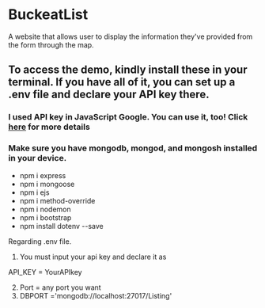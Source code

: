 # BuckeatList
A website that allows user to display the information they've provided from the form through the map. 

## To access the demo, kindly install these in your terminal. If you have all of it, you can set up a .env file and declare your API key there.
### I used API key in JavaScript Google. You can use it, too!  Click [here](https://developers.google.com/maps/documentation/javascript) for more details 
### Make sure you have mongodb, mongod, and mongosh installed in your device.


- npm i express
- npm i mongoose
- npm i ejs
- npm i method-override
- npm i nodemon
- npm i bootstrap
- npm install dotenv --save



Regarding .env file. 

1. You must input your api key and declare it as

API_KEY = YourAPIkey

2. Port = any port you want
3. DBPORT ='mongodb://localhost:27017/Listing'
